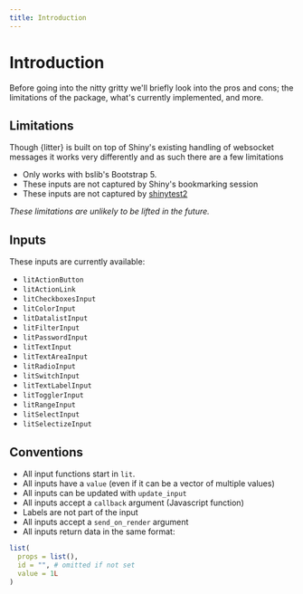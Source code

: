 ```yaml
---
title: Introduction
---
```


Introduction
============

Before going into the nitty gritty we'll briefly look into the pros and cons;
the limitations of the package, what's currently implemented, and more.

## Limitations

Though {litter} is built on top of Shiny's existing handling of 
websocket messages it works very differently and as such there are 
a few limitations

- Only works with bslib's Bootstrap 5.
- These inputs are not captured by Shiny's bookmarking session
- These inputs are not captured by [shinytest2](https://rstudio.github.io/shinytest2/)

_These limitations are unlikely to be lifted in the future._

## Inputs

These inputs are currently available:

- `litActionButton`
- `litActionLink`
- `litCheckboxesInput`
- `litColorInput`
- `litDatalistInput`
- `litFilterInput`
- `litPasswordInput`
- `litTextInput`
- `litTextAreaInput`
- `litRadioInput`
- `litSwitchInput`
- `litTextLabelInput`
- `litTogglerInput`
- `litRangeInput`
- `litSelectInput`
- `litSelectizeInput`

## Conventions

- All input functions start in `lit`.
- All inputs have a `value` (even if it can be a vector of multiple values)
- All inputs can be updated with `update_input`
- All inputs accept a `callback` argument (Javascript function)
- Labels are not part of the input
- All inputs accept a `send_on_render` argument
- All inputs return data in the same format:

```r
list(
  props = list(),
  id = "", # omitted if not set
  value = 1L
)
```
